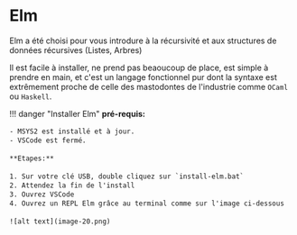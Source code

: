 # Elm

Elm a été choisi pour vous introdure à la récursivité et aux structures de données récursives (Listes, Arbres)

Il est facile à installer, ne prend pas beaoucoup de place, est simple à prendre en main, et c'est un langage fonctionnel pur dont la syntaxe est extrêmement proche de celle des mastodontes de l'industrie comme `OCaml` ou `Haskell`.



!!! danger "Installer Elm"
    **pré-requis:**
    
    - MSYS2 est installé et à jour.
    - VSCode est fermé.

    **Etapes:**
    
    1. Sur votre clé USB, double cliquez sur `install-elm.bat`
    2. Attendez la fin de l'install
    3. Ouvrez VSCode
    4. Ouvrez un REPL Elm grâce au terminal comme sur l'image ci-dessous

    ![alt text](image-20.png)
    
